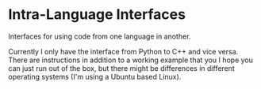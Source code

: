 # Intra-Language Interfaces

Interfaces for using code from one language in another.

Currently I only have the interface from Python to C++ and vice versa.
There are instructions in addition to a working example that you I hope you can just run out of the box, but there might be differences in different operating systems (I'm using a Ubuntu based Linux).
